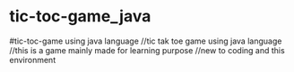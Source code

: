 # tic-toc-game_java
#tic-toc-game using java language 
//tic tak toe game using java language 
//this is a game mainly made for learning purpose
//new to coding and this environment
